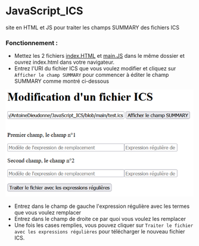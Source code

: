 # JavaScript_ICS
site en HTML et JS pour traiter les champs SUMMARY des fichiers ICS

### Fonctionnement :

* Mettez les 2 fichiers [index.HTML](https://github.com/AntoineDieudonne/JavaScript_ICS/blob/main/index.html) et [main.JS](https://github.com/AntoineDieudonne/JavaScript_ICS/blob/main/main.js) dans le même dossier et ouvrez index.html dans votre navigateur.
* Entrez l'URI du fichier ICS que vous voulez modifier et cliquez sur `Afficher le champ SUMMARY` pour commencer à éditer le champ SUMMARY comme montré ci-dessous

![Fichier tiré de la page wikipédia des fichiers ICS.](Images/PageSample.PNG)

* Entrez dans le champ de gauche l'expression régulière avec les termes que vous voulez remplacer
* Entrez dans le champ de droite ce par quoi vous voulez les remplacer
* Une fois les cases remplies, vous pouvez cliquer sur `Traiter le fichier avec les expressions régulières` pour télécharger le nouveau fichier ICS.
